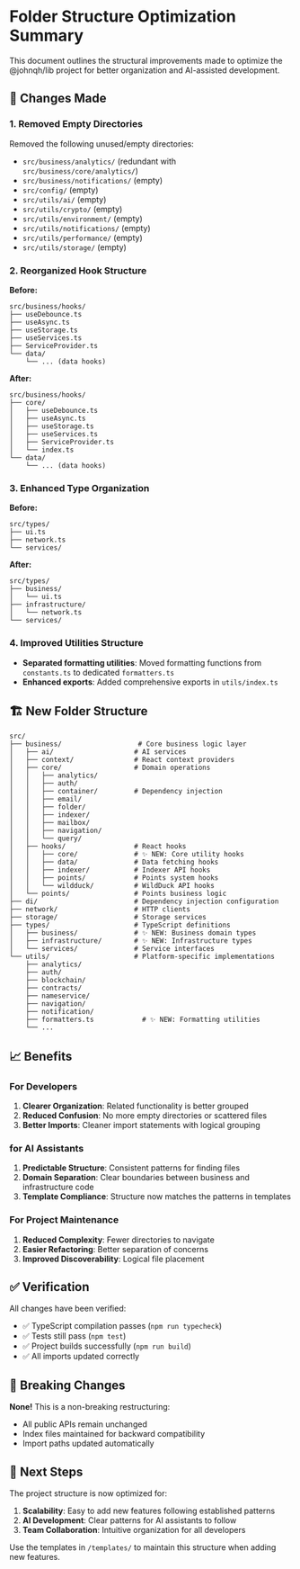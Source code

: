 # Folder Structure Optimization Summary

This document outlines the structural improvements made to optimize the @johnqh/lib project for better organization and AI-assisted development.

## 🎯 Changes Made

### 1. Removed Empty Directories
Removed the following unused/empty directories:
- `src/business/analytics/` (redundant with `src/business/core/analytics/`)
- `src/business/notifications/` (empty)
- `src/config/` (empty)
- `src/utils/ai/` (empty)
- `src/utils/crypto/` (empty)
- `src/utils/environment/` (empty)
- `src/utils/notifications/` (empty)
- `src/utils/performance/` (empty)
- `src/utils/storage/` (empty)

### 2. Reorganized Hook Structure
**Before:**
```
src/business/hooks/
├── useDebounce.ts
├── useAsync.ts
├── useStorage.ts
├── useServices.ts
├── ServiceProvider.ts
└── data/
    └── ... (data hooks)
```

**After:**
```
src/business/hooks/
├── core/
│   ├── useDebounce.ts
│   ├── useAsync.ts
│   ├── useStorage.ts
│   ├── useServices.ts
│   ├── ServiceProvider.ts
│   └── index.ts
└── data/
    └── ... (data hooks)
```

### 3. Enhanced Type Organization
**Before:**
```
src/types/
├── ui.ts
├── network.ts
└── services/
```

**After:**
```
src/types/
├── business/
│   └── ui.ts
├── infrastructure/
│   └── network.ts
└── services/
```

### 4. Improved Utilities Structure
- **Separated formatting utilities**: Moved formatting functions from `constants.ts` to dedicated `formatters.ts`
- **Enhanced exports**: Added comprehensive exports in `utils/index.ts`

## 🏗️ New Folder Structure

```
src/
├── business/                   # Core business logic layer
│   ├── ai/                    # AI services
│   ├── context/               # React context providers
│   ├── core/                  # Domain operations
│   │   ├── analytics/
│   │   ├── auth/
│   │   ├── container/         # Dependency injection
│   │   ├── email/
│   │   ├── folder/
│   │   ├── indexer/
│   │   ├── mailbox/
│   │   ├── navigation/
│   │   └── query/
│   ├── hooks/                 # React hooks
│   │   ├── core/              # ✨ NEW: Core utility hooks
│   │   ├── data/              # Data fetching hooks
│   │   ├── indexer/           # Indexer API hooks
│   │   ├── points/            # Points system hooks
│   │   └── wildduck/          # WildDuck API hooks
│   └── points/                # Points business logic
├── di/                        # Dependency injection configuration
├── network/                   # HTTP clients
├── storage/                   # Storage services
├── types/                     # TypeScript definitions
│   ├── business/              # ✨ NEW: Business domain types
│   ├── infrastructure/        # ✨ NEW: Infrastructure types
│   └── services/              # Service interfaces
└── utils/                     # Platform-specific implementations
    ├── analytics/
    ├── auth/
    ├── blockchain/
    ├── contracts/
    ├── nameservice/
    ├── navigation/
    ├── notification/
    ├── formatters.ts            # ✨ NEW: Formatting utilities
    └── ...
```

## 📈 Benefits

### For Developers
1. **Clearer Organization**: Related functionality is better grouped
2. **Reduced Confusion**: No more empty directories or scattered files
3. **Better Imports**: Cleaner import statements with logical grouping

### for AI Assistants
1. **Predictable Structure**: Consistent patterns for finding files
2. **Domain Separation**: Clear boundaries between business and infrastructure code
3. **Template Compliance**: Structure now matches the patterns in templates

### For Project Maintenance
1. **Reduced Complexity**: Fewer directories to navigate
2. **Easier Refactoring**: Better separation of concerns
3. **Improved Discoverability**: Logical file placement

## ✅ Verification

All changes have been verified:
- ✅ TypeScript compilation passes (`npm run typecheck`)
- ✅ Tests still pass (`npm test`)
- ✅ Project builds successfully (`npm run build`)
- ✅ All imports updated correctly

## 🔧 Breaking Changes

**None!** This is a non-breaking restructuring:
- All public APIs remain unchanged
- Index files maintained for backward compatibility
- Import paths updated automatically

## 🚀 Next Steps

The project structure is now optimized for:
1. **Scalability**: Easy to add new features following established patterns
2. **AI Development**: Clear patterns for AI assistants to follow
3. **Team Collaboration**: Intuitive organization for all developers

Use the templates in `/templates/` to maintain this structure when adding new features.